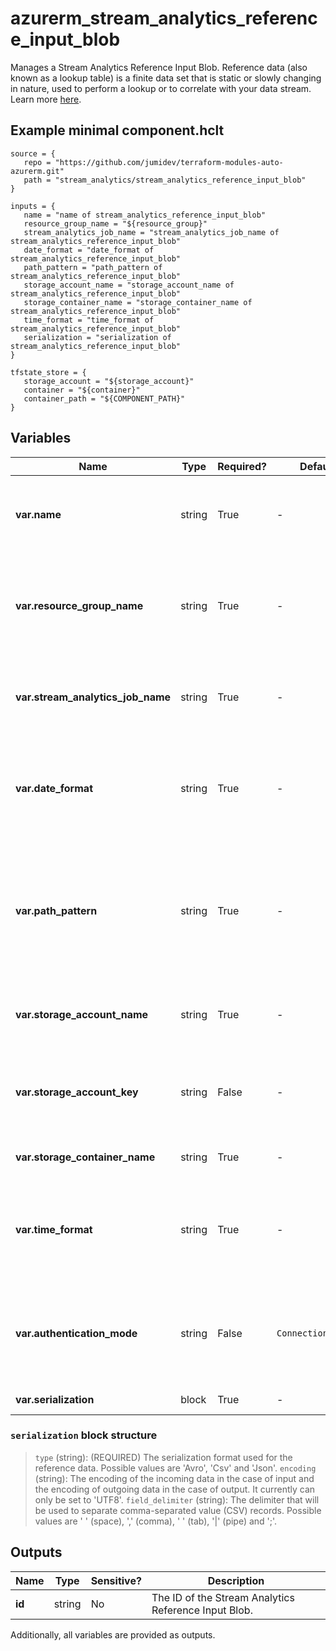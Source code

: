 # azurerm_stream_analytics_reference_input_blob

Manages a Stream Analytics Reference Input Blob. Reference data (also known as a lookup table) is a finite data set that is static or slowly changing in nature, used to perform a lookup or to correlate with your data stream. Learn more [here](https://docs.microsoft.com/azure/stream-analytics/stream-analytics-use-reference-data#azure-blob-storage).

## Example minimal component.hclt

```hcl
source = {
   repo = "https://github.com/jumidev/terraform-modules-auto-azurerm.git" 
   path = "stream_analytics/stream_analytics_reference_input_blob" 
}

inputs = {
   name = "name of stream_analytics_reference_input_blob" 
   resource_group_name = "${resource_group}" 
   stream_analytics_job_name = "stream_analytics_job_name of stream_analytics_reference_input_blob" 
   date_format = "date_format of stream_analytics_reference_input_blob" 
   path_pattern = "path_pattern of stream_analytics_reference_input_blob" 
   storage_account_name = "storage_account_name of stream_analytics_reference_input_blob" 
   storage_container_name = "storage_container_name of stream_analytics_reference_input_blob" 
   time_format = "time_format of stream_analytics_reference_input_blob" 
   serialization = "serialization of stream_analytics_reference_input_blob" 
}

tfstate_store = {
   storage_account = "${storage_account}" 
   container = "${container}" 
   container_path = "${COMPONENT_PATH}" 
}

```

## Variables

| Name | Type | Required? |  Default  |  possible values |  Description |
| ---- | ---- | --------- |  ----------- | ----------- | ----------- |
| **var.name** | string | True | -  |  -  |  The name of the Reference Input Blob. Changing this forces a new resource to be created. | 
| **var.resource_group_name** | string | True | -  |  -  |  The name of the Resource Group where the Stream Analytics Job exists. Changing this forces a new resource to be created. | 
| **var.stream_analytics_job_name** | string | True | -  |  -  |  The name of the Stream Analytics Job. Changing this forces a new resource to be created. | 
| **var.date_format** | string | True | -  |  -  |  The date format. Wherever `{date}` appears in `path_pattern`, the value of this property is used as the date format instead. | 
| **var.path_pattern** | string | True | -  |  -  |  The blob path pattern. Not a regular expression. It represents a pattern against which blob names will be matched to determine whether or not they should be included as input or output to the job. | 
| **var.storage_account_name** | string | True | -  |  -  |  The name of the Storage Account that has the blob container with reference data. | 
| **var.storage_account_key** | string | False | -  |  -  |  The Access Key which should be used to connect to this Storage Account. Required if `authentication_mode` is `ConnectionString`. | 
| **var.storage_container_name** | string | True | -  |  -  |  The name of the Container within the Storage Account. | 
| **var.time_format** | string | True | -  |  -  |  The time format. Wherever `{time}` appears in `path_pattern`, the value of this property is used as the time format instead. | 
| **var.authentication_mode** | string | False | `ConnectionString`  |  `Msi`, `ConnectionString`  |  The authentication mode for the Stream Analytics Reference Input. Possible values are `Msi` and `ConnectionString`. Defaults to `ConnectionString`. | 
| **var.serialization** | block | True | -  |  -  |  A `serialization` block. | 

### `serialization` block structure

> `type` (string): (REQUIRED) The serialization format used for the reference data. Possible values are 'Avro', 'Csv' and 'Json'.
> `encoding` (string): The encoding of the incoming data in the case of input and the encoding of outgoing data in the case of output. It currently can only be set to 'UTF8'.
> `field_delimiter` (string): The delimiter that will be used to separate comma-separated value (CSV) records. Possible values are ' ' (space), ',' (comma), '	' (tab), '|' (pipe) and ';'.



## Outputs

| Name | Type | Sensitive? | Description |
| ---- | ---- | --------- | --------- |
| **id** | string | No  | The ID of the Stream Analytics Reference Input Blob. | 

Additionally, all variables are provided as outputs.
